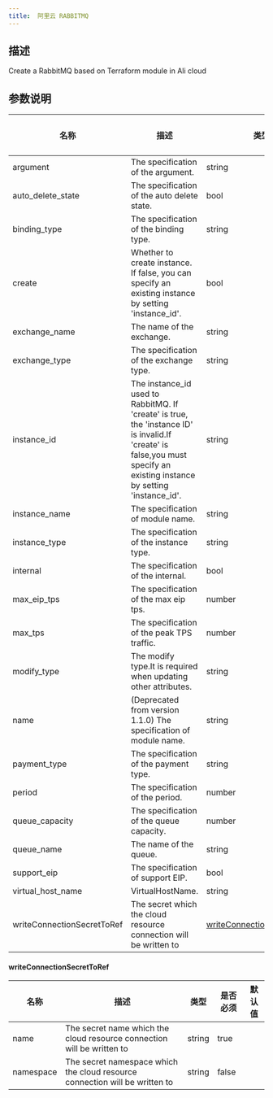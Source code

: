 ```yaml
---
title:  阿里云 RABBITMQ
---
```


## 描述

Create a RabbitMQ based on Terraform module in Ali cloud

## 参数说明


 名称 | 描述 | 类型 | 是否必须 | 默认值 
 ------------ | ------------- | ------------- | ------------- | ------------- 
 argument | The specification of the argument. | string | false |  
 auto_delete_state | The specification of the auto delete state. | bool | false |  
 binding_type | The specification of the binding type. | string | false |  
 create | Whether to create instance. If false, you can specify an existing instance by setting 'instance_id'. | bool | false |  
 exchange_name | The name of the exchange. | string | false |  
 exchange_type | The specification of the exchange type. | string | false |  
 instance_id | The instance_id used to RabbitMQ. If 'create' is true, the 'instance ID' is invalid.If 'create' is false,you must specify an existing instance by setting 'instance_id'. | string | false |  
 instance_name | The specification of module name. | string | false |  
 instance_type | The specification of the instance type. | string | false |  
 internal | The specification of the internal. | bool | false |  
 max_eip_tps | The specification of the max eip tps. | number | false |  
 max_tps | The specification of the peak TPS traffic. | number | false |  
 modify_type | The modify type.It is required when updating other attributes. | string | false |  
 name | (Deprecated from version 1.1.0) The specification of module name. | string | false |  
 payment_type | The specification of the payment type. | string | false |  
 period | The specification of the period. | number | false |  
 queue_capacity | The specification of the queue capacity. | number | false |  
 queue_name | The name of the queue. | string | false |  
 support_eip | The specification of support EIP. | bool | false |  
 virtual_host_name | VirtualHostName. | string | false |  
 writeConnectionSecretToRef | The secret which the cloud resource connection will be written to | [writeConnectionSecretToRef](#writeConnectionSecretToRef) | false |  


#### writeConnectionSecretToRef

 名称 | 描述 | 类型 | 是否必须 | 默认值 
 ------------ | ------------- | ------------- | ------------- | ------------- 
 name | The secret name which the cloud resource connection will be written to | string | true |  
 namespace | The secret namespace which the cloud resource connection will be written to | string | false |  

